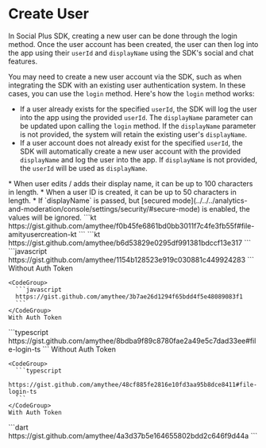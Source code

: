 # Create User

In Social Plus SDK, creating a new user can be done through the login method. Once the user account has been created, the user can then log into the app using their `userId` and `displayName` using the SDK's social and chat features.

You may need to create a new user account via the SDK, such as when integrating the SDK with an existing user authentication system. In these cases, you can use the `login` method. Here's how the `login` method works:

* If a user already exists for the specified `userId`, the SDK will log the user into the app using the provided `userId`. The `displayName` parameter can be updated upon calling the `login` method. If the `displayName` parameter is not provided, the system will retain the existing user's `displayName`.
* If a user account does not already exist for the specified `userId`, the SDK will automatically create a new user account with the provided `displayName` and log the user into the app. If  `displayName` is not provided, the `userId` will be used as `displayName`.

<Note>
* When user edits / adds their display name, it can be up to 100 characters in length.
* When a user ID is created, it can be up to 50 characters in length.
* If `displayName` is passed, but [secured mode](../../../analytics-and-moderation/console/settings/security/#secure-mode) is enabled, the values will be ignored.
</Note>

<Tabs>
  <Tab title="iOS">
    <CodeGroup>
      ```kt
      https://gist.github.com/amythee/f0b45fe6861bd0bb3011f7c4fe3fb55f#file-amityusercreation-kt
      ```
    </CodeGroup>
  </Tab>
  <Tab title="Android">
    <CodeGroup>
      ```kt
      https://gist.github.com/amythee/b6d53829e0295df991381bdccf13e317
      ```
    </CodeGroup>
  </Tab>
  <Tab title="JavaScript">
    <CodeGroup>
      ```javascript
      https://gist.github.com/amythee/1154b128523e919c030881c449924283
      ```
    </CodeGroup>
    Without Auth Token

    <CodeGroup>
      ```javascript
      https://gist.github.com/amythee/3b7ae26d1294f65bdd4f5e48089083f1
      ```
    </CodeGroup>
    With Auth Token
  </Tab>
  <Tab title="TypeScript">
    <CodeGroup>
      ```typescript
      https://gist.github.com/amythee/8bdba9f89c8780fae2a49e5c7dad33ee#file-login-ts
      ```
    </CodeGroup>
    Without Auth Token

    <CodeGroup>
      ```typescript
      https://gist.github.com/amythee/48cf885fe2816e10fd3aa95b8dce8411#file-login-ts
      ```
    </CodeGroup>
    With Auth Token
  </Tab>
  <Tab title="Flutter">
    <CodeGroup>
      ```dart
      https://gist.github.com/amythee/4a3d37b5e164655802bdd2c646f9d44a
      ```
    </CodeGroup>
  </Tab>
</Tabs>
